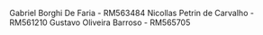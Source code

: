 Gabriel Borghi De Faria - RM563484
Nicollas Petrin de Carvalho - RM561210
Gustavo Oliveira Barroso - RM565705
